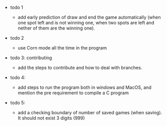 - todo 1
  - add early prediction of draw and end the game automatically (when one spot left and is not winning one, when two spots are left and nether of them are the winning one).

- todo 2
  - use Corn mode all the time in the program

- todo 3: contributing
  - add the steps to contribute and how to deal with branches.

- todo 4:
  - add steps to run the program both in windows and MacOS, and mention the pre requirement to compile a C program

- todo 5:
  - add a checking boundary of number of saved games (when saving). It should not exist 3 digits (999)